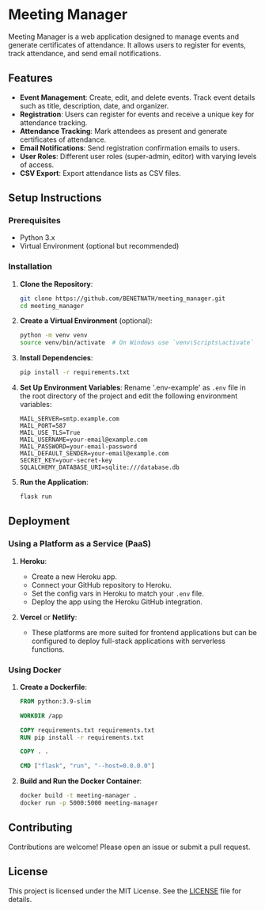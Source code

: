 # Meeting Manager

Meeting Manager is a web application designed to manage events and generate certificates of attendance. It allows users to register for events, track attendance, and send email notifications.

## Features

- **Event Management**: Create, edit, and delete events. Track event details such as title, description, date, and organizer.
- **Registration**: Users can register for events and receive a unique key for attendance tracking.
- **Attendance Tracking**: Mark attendees as present and generate certificates of attendance.
- **Email Notifications**: Send registration confirmation emails to users.
- **User Roles**: Different user roles (super-admin, editor) with varying levels of access.
- **CSV Export**: Export attendance lists as CSV files.

## Setup Instructions

### Prerequisites

- Python 3.x
- Virtual Environment (optional but recommended)

### Installation

1. **Clone the Repository**:
   ```bash
   git clone https://github.com/BENETNATH/meeting_manager.git
   cd meeting_manager
   ```

2. **Create a Virtual Environment** (optional):
   ```bash
   python -m venv venv
   source venv/bin/activate  # On Windows use `venv\Scripts\activate`
   ```

3. **Install Dependencies**:
   ```bash
   pip install -r requirements.txt
   ```

4. **Set Up Environment Variables**:
   Rename '.env-example' as `.env` file in the root directory of the project and edit the following environment variables:
   ```plaintext
   MAIL_SERVER=smtp.example.com
   MAIL_PORT=587
   MAIL_USE_TLS=True
   MAIL_USERNAME=your-email@example.com
   MAIL_PASSWORD=your-email-password
   MAIL_DEFAULT_SENDER=your-email@example.com
   SECRET_KEY=your-secret-key
   SQLALCHEMY_DATABASE_URI=sqlite:///database.db
   ```

5. **Run the Application**:
   ```bash
   flask run
   ```

## Deployment

### Using a Platform as a Service (PaaS)

1. **Heroku**:
   - Create a new Heroku app.
   - Connect your GitHub repository to Heroku.
   - Set the config vars in Heroku to match your `.env` file.
   - Deploy the app using the Heroku GitHub integration.

2. **Vercel** or **Netlify**:
   - These platforms are more suited for frontend applications but can be configured to deploy full-stack applications with serverless functions.

### Using Docker

1. **Create a Dockerfile**:
   ```dockerfile
   FROM python:3.9-slim

   WORKDIR /app

   COPY requirements.txt requirements.txt
   RUN pip install -r requirements.txt

   COPY . .

   CMD ["flask", "run", "--host=0.0.0.0"]
   ```

2. **Build and Run the Docker Container**:
   ```bash
   docker build -t meeting-manager .
   docker run -p 5000:5000 meeting-manager
   ```

## Contributing

Contributions are welcome! Please open an issue or submit a pull request.

## License

This project is licensed under the MIT License. See the [LICENSE](LICENSE) file for details.
